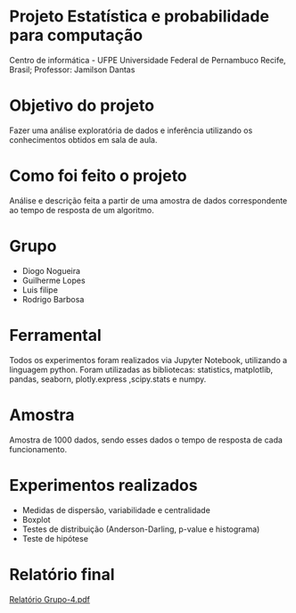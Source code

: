 # Projeto Estatística e probabilidade para computação
Centro de informática - UFPE
Universidade Federal de Pernambuco
Recife, Brasil;
Professor: Jamilson Dantas

# Objetivo do projeto
Fazer uma análise exploratória de dados e inferência utilizando os conhecimentos obtidos em sala de aula.

# Como foi feito o projeto 
Análise e descrição feita a partir de uma amostra de
dados correspondente ao tempo de resposta de um algoritmo.

# Grupo
- Diogo Nogueira
- Guilherme Lopes
- Luis filipe
- Rodrigo Barbosa

# Ferramental 
Todos os experimentos foram realizados via Jupyter Notebook, utilizando a linguagem
python. Foram utilizadas as bibliotecas: statistics, matplotlib, pandas, seaborn, plotly.express ,scipy.stats
e numpy.

# Amostra
Amostra de 1000 dados, sendo esses dados o tempo de resposta de cada funcionamento.

# Experimentos realizados
- Medidas de dispersão, variabilidade e centralidade
- Boxplot 
- Testes de distribuição (Anderson-Darling, p-value e histograma)
- Teste de hipótese

# Relatório final
[Relatório Grupo-4.pdf](https://github.com/guilopesrbc/projeto_estatistica/files/11423928/Relatorio.Grupo-4.pdf)
